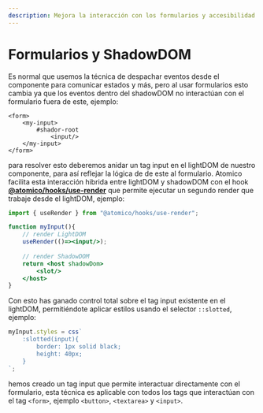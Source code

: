 ```yaml
---
description: Mejora la interacción con los formularios y accesibilidad de tus componentes.
---
```


# Formularios y ShadowDOM

Es normal que usemos la técnica de  despachar eventos desde el componente para comunicar estados y más, pero al usar formularios esto cambia ya que los eventos dentro del shadowDOM no interactúan con el formulario fuera de este, ejemplo:

```markup
<form>
    <my-input>
        #shador-root
            <input/>
    </my-input>
</form>
```

para resolver esto deberemos anidar un tag input en el lightDOM de nuestro componente, para así reflejar la lógica de de este al formulario. Atomico facilita esta interacción hibrida entre lightDOM y shadowDOM con el hook [**@atomico/hooks/use-render**](../atomico/atomico-hooks/use-render.md) que permite ejecutar un segundo render que trabaje desde el lightDOM, ejemplo:

```jsx
import { useRender } from "@atomico/hooks/use-render";

function myInput(){
    // render LightDOM
    useRender(()=><input/>);
    
    // render ShadowDOM
    return <host shadowDom>
        <slot/>
    </host>
}
```

Con esto has ganado control total sobre el tag input existente en el lightDOM, permitiéndote aplicar estilos usando el selector `::slotted`, ejemplo:

```javascript
myInput.styles = css`
    :slotted(input){
        border: 1px solid black;
        height: 40px;
    }
`;
```

hemos creado un tag input que permite interactuar directamente con el formulario, esta técnica es aplicable con todos los tags que interactúan con el tag `<form>`, ejemplo `<button>`, `<textarea>` y `<input>`.

